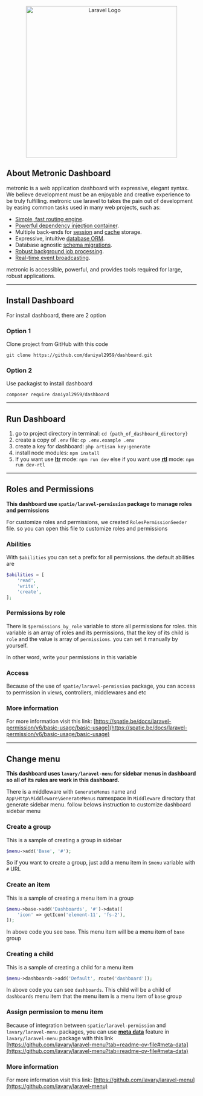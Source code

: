 <p align="center"><a href="https://laravel.com" target="_blank"><img src="https://raw.githubusercontent.com/laravel/art/master/logo-lockup/5%20SVG/2%20CMYK/1%20Full%20Color/laravel-logolockup-cmyk-red.svg" width="400" alt="Laravel Logo"></a></p>

## About Metronic Dashboard

metronic is a web application dashboard with expressive, elegant syntax. We believe development must be an enjoyable and creative experience to be truly fulfilling. metronic use laravel to takes the pain out of development by easing common tasks used in many web projects, such as:

- [Simple, fast routing engine](https://laravel.com/docs/routing).
- [Powerful dependency injection container](https://laravel.com/docs/container).
- Multiple back-ends for [session](https://laravel.com/docs/session) and [cache](https://laravel.com/docs/cache) storage.
- Expressive, intuitive [database ORM](https://laravel.com/docs/eloquent).
- Database agnostic [schema migrations](https://laravel.com/docs/migrations).
- [Robust background job processing](https://laravel.com/docs/queues).
- [Real-time event broadcasting](https://laravel.com/docs/broadcasting).

metronic is accessible, powerful, and provides tools required for large, robust applications.

---
## Install Dashboard
For install dashboard, there are 2 option

### Option 1
Clone project from GitHub with this code

`git clone https://github.com/daniyal2959/dashboard.git`

### Option 2
Use packagist to install dashboard

`composer require daniyal2959/dashboard`

---
## Run Dashboard

1. go to project directory in terminal: `cd {path_of_dashboard_directory}`
2. create a copy of `.env` file: `cp .env.example .env`
3. create a key for dashboard: `php artisan key:generate`
4. install node modules: `npm install`
5. If you want use **<u>ltr</u>** mode: `npm run dev` else if you want use **<u>rtl</u>** mode: `npm run dev-rtl`
---

## Roles and Permissions
**This dashboard use `spatie/laravel-permission` package to manage roles and permissions**

For customize roles and permissions, we created `RolesPermissionSeeder` file. so you can  open this file to customize roles and permissions

### Abilities
With `$abilities` you can set a prefix for all permissions. the default abilities are
```php
$abilities = [
    'read',
    'write',
    'create',
];
```
### Permissions by role
There is `$permissions_by_role` variable to store all permissions for roles. this variable is an array of roles and its permissions, that the key of its child is `role` and the value is array of `permissions`. you can set it manually by yourself. 

In other word, write your permissions in this variable
### Access
Because of the use of `spatie/laravel-permission` package, you can access to permission in views, controllers, middlewares and etc

### More information
For more information visit this link: [https://spatie.be/docs/laravel-permission/v6/basic-usage/basic-usage](https://spatie.be/docs/laravel-permission/v6/basic-usage/basic-usage)

---
## Change menu
**This dashboard uses `lavary/laravel-menu` for sidebar menus in dashboard so all of its rules are work in this dashboard.** 

There is a middleware with `GenerateMenus` name and `App\Http\Middleware\GenerateMenus` namespace in `Middleware` directory that generate sidebar menu. follow belows instruction to customize dashboard sidebar menu
### Create a group
This is a sample of creating a group in sidebar

```php
$menu->add('Base', '#');
```

So if you want to create a group, just add a menu item in `$menu` variable with `#` URL
### Create an item
This is a sample of creating a menu item in a group 
```php
$menu->base->add('Dashboards', '#')->data([
    'icon' => getIcon('element-11', 'fs-2'),
]);
```
In above code you see `base`. This menu item will be a menu item of `base` group
### Creating a child
This is a sample of creating a child for a menu item
```php
$menu->dashboards->add('Default', route('dashboard'));
```
In above code you can see `dashboards`. This child will be a child of `dashboards` menu item that the menu item is a menu item of `base` group

### Assign permission to menu item
Because of integration between `spatie/laravel-permission` and `lavary/laravel-menu` packages, you can use <u>**meta data**</u> feature in `lavary/laravel-menu` package with this link [https://github.com/lavary/laravel-menu?tab=readme-ov-file#meta-data](https://github.com/lavary/laravel-menu?tab=readme-ov-file#meta-data) 


### More information
For more information visit this link: [https://github.com/lavary/laravel-menu](https://github.com/lavary/laravel-menu)
